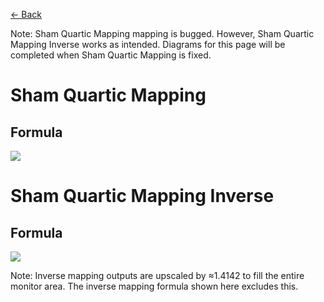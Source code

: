 [<- Back](https://github.com/Kuuuube/Circular_Area/blob/main/wiki/mappings_index.md)

Note: Sham Quartic Mapping mapping is bugged. However, Sham Quartic Mapping Inverse works as intended. Diagrams for this page will be completed when Sham Quartic Mapping is fixed.

# Sham Quartic Mapping

## Formula
![](https://raw.githubusercontent.com/Kuuuube/Circular_Area/main/wiki/images/formulas/sham_quartic_mapping_formula.png)




# Sham Quartic Mapping Inverse

## Formula
![](https://raw.githubusercontent.com/Kuuuube/Circular_Area/main/wiki/images/formulas/sham_quartic_mapping_inverse_formula.png)

Note: Inverse mapping outputs are upscaled by ≈1.4142 to fill the entire monitor area. The inverse mapping formula shown here excludes this.